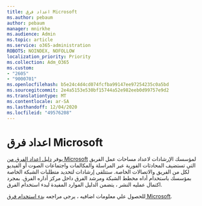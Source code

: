 ```yaml
---
title: اعداد فرق Microsoft
ms.author: pebaum
author: pebaum
manager: mnirkhe
ms.audience: Admin
ms.topic: article
ms.service: o365-administration
ROBOTS: NOINDEX, NOFOLLOW
localization_priority: Priority
ms.collection: Adm_O365
ms.custom:
- "2605"
- "9000701"
ms.openlocfilehash: b5e24c4d4cd074fcfba99147ee97254235c0a5bd
ms.sourcegitcommit: 2e4a5153e530bf15744a52e982eeb0d99757e9d2
ms.translationtype: MT
ms.contentlocale: ar-SA
ms.lasthandoff: 12/04/2020
ms.locfileid: "49576208"
---
```

# <a name="set-up-microsoft-teams"></a>اعداد فرق Microsoft

يوفر  [دليل اعداد الفرق من Microsoft](https://aka.ms/teamsguidance)  لمؤسسك الإرشادات لاعداد مساحات عمل الفريق التي تستضيف المحادثات الفورية عبر المراسلة والمكالمات واجتماعات الصوت أو الفيديو لكل من الفريق والاتصالات الخاصة. ستتلقى إرشادات لتحديد متطلبات الشبكة الخاصة بمؤسسك باستخدام أداه مخطط الشبكة ومرشد الفرق داخل مركز أداره الفرق. بمجرد اكتمال عمليه النشر ، يتضمن الدليل الموارد المفيدة لبدء استخدام الفرق.

للحصول علي معلومات اضافيه ، يرجى مراجعه [بدء استخدام فرق Microsoft](https://docs.microsoft.com/microsoftteams/get-started-with-teams-quick-start).
